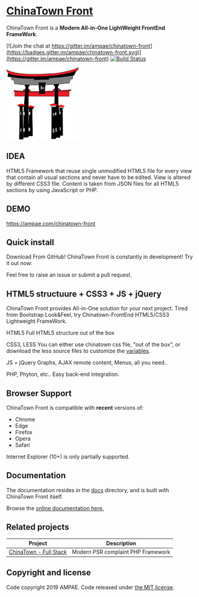 # [ChinaTown Front](https://ampae.com/chinatown-front)

ChinaTown Front is a **Modern All-in-One LightWeight FrontEnd FrameWork**.

[![Join the chat at https://gitter.im/ampae/chinatown-front](https://badges.gitter.im/ampae/chinatown-front.svg)](https://gitter.im/ampae/chinatown-front)
[![Build Status](https://travis-ci.org/jgthms/bulma.svg?branch=master)](https://travis-ci.org/ampae/chinatown-front)

<a href="https://ampae.com/"><img src="https://raw.githubusercontent.com/ampae/chinatown-front/master/docs/images/chinatown.png" alt="ChinaTown Front: a modern FrontEnd framework" style="max-width:100%;" width="192" height="192"></a>

## IDEA

HTML5 Framework that reuse single unmodified HTML5 file for every view that contain all usual sections and never have to be edited. View is altered by different CSS3 file. Content is taken from JSON files for all HTML5 sections by using JavaScript or PHP.

## DEMO

https://ampae.com/chinatown-front

## Quick install

Download From GitHub!
ChinaTown Front is constantly in development! Try it out now:

Feel free to raise an issue or submit a pull request.

## HTML5 structuure + CSS3 + JS + jQuery

ChinaTown Front provides All-in-One solution for your next project. Tired from Bootstrap Look&Feel, try Chinatown-FrontEnd HTML5/CSS3 Lightweight FrameWork.


HTML5
Full HTML5 structure out of the box

CSS3, LESS
You can either use chinatown css file, "out of the box", or download the less source files to customize the [variables](https://ampae.com/chinatown-front/documentation/variables/).

JS + jQuery
Graphs, AJAX remote content, Menus, all you need..

PHP, Phyton, etc..
Easy back-end integration.

## Browser Support

ChinaTown Front is compatible with **recent** versions of:

* Chrome
* Edge
* Firefox
* Opera
* Safari

Internet Explorer (10+) is only partially supported.

## Documentation

The documentation resides in the [docs](docs) directory, and is built with ChinaTown Front itself.

Browse the [online documentation here.](https://ampae.com/chinatown-front/documentation/quickstart/)

## Related projects

| Project                                                                              | Description                                                                            |
|--------------------------------------------------------------------------------------|----------------------------------------------------------------------------------------|
| [ChinaTown - Full Stack](https://github.com/ampae/chinatown)                         | Modern PSR complaint PHP Framework                                             |

## Copyright and license

Code copyright 2019 AMPAE. Code released under [the MIT license](https://github.com/ampae/chinatown-front/blob/master/LICENSE).
